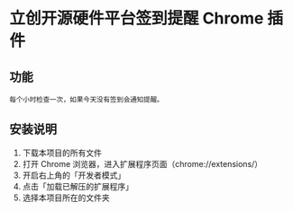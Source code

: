 # 立创开源硬件平台签到提醒 Chrome 插件

## 功能

    每个小时检查一次，如果今天没有签到会通知提醒。

## 安装说明

1. 下载本项目的所有文件
2. 打开 Chrome 浏览器，进入扩展程序页面（chrome://extensions/）
3. 开启右上角的「开发者模式」
4. 点击「加载已解压的扩展程序」
5. 选择本项目所在的文件夹
